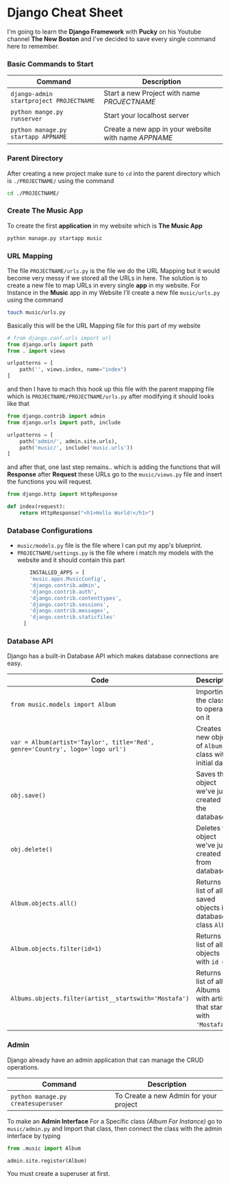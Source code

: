 # Django Cheat Sheet
I'm going to learn the **Django Framework** 
with **Pucky** on his Youtube channel 
**The New Boston** and I've decided to save every single command here to remember.


### Basic Commands to Start
|       Command     |       Description       |
|---|---|
|`django-admin startproject PROJECTNAME`|Start a new Project with name _PROJECTNAME_|
| `python mange.py runserver`| Start your localhost server|
|`python manage.py startapp APPNAME`|Create a new app in your website with name _APPNAME_|

### Parent Directory
After creating a new project make sure to `cd` into the parent directory
which is `./PROJECTNAME/` using the command
```bash
cd ./PROJECTNAME/
```

### Create The Music App
To create the first **application** in my website which is **The Music App**
```bash
python manage.py startapp music
```

### URL Mapping
The file `PROJECTNAME/urls.py` is the file we do the URL Mapping
but it would become very messy if we stored all the URLs in here.
The solution is to create a new file to map URLs in every single **app** in my website.
For Instance in the **Music** app in my Website I'll create 
a new file `music/urls.py`
using the command 
```bash
touch music/urls.py
```

Basically this will be the URL Mapping file for this part of my website 
```python
# from django.conf.urls import url
from django.urls import path
from . import views

urlpatterns = [
    path('', views.index, name="index")
]
```
and then I have to mach this hook up this file 
with the parent mapping file which is `PROJECTNAME/PROJECTNAME/urls.py` after modifying it should looks
like that
```python
from django.contrib import admin
from django.urls import path, include

urlpatterns = [
    path('admin/', admin.site.urls),
    path('music/', include('music.urls'))
]
```

and after that, one last step remains.. 
which is adding the functions that will **Response** after **Request** these URLs
go to the `music/views.py` file and insert the functions you will request.
```python
from django.http import HttpResponse

def index(request):
    return HttpResponse("<h1>Hello World!</h1>")
``` 

### Database Configurations
- `music/models.py` file is the file where I can put my app's blueprint.
- `PROJECTNAME/settings.py` is the file where i match my models with the website
and it should contain this part 
    ```python
        INSTALLED_APPS = [
        'music.apps.MusicConfig',
        'django.contrib.admin',
        'django.contrib.auth',
        'django.contrib.contenttypes',
        'django.contrib.sessions',
        'django.contrib.messages',
        'django.contrib.staticfiles'
      ]
    ```
### Database API
Django has a built-in Database API which makes database connections are easy.

| Code | Description |
|---|---|
| `from music.models import Album` | Importing the classes to operate on it |
| `var = Album(artist='Taylor', title='Red', genre='Country', logo='logo url')` | Creates a new object of `Album` class with initial data |
| `obj.save()` | Saves the object we've just created into the database. |
| `obj.delete()` | Deletes the object we've just created from database |
| `Album.objects.all()` | Returns a list of all saved objects in database of class `Album`. |
| `Album.objects.filter(id=1)` | Returns a list of all objects with `id = 1` |
| `Albums.objects.filter(artist__startswith='Mostafa')` | Returns a list of all Albums with artist that starts with `'Mostafa'`. |


### Admin
Django already have an admin application that can manage the CRUD operations.

| Command | Description |
|---|---|
| `python manage.py createsuperuser` | To Create a new Admin for your project |

To make an **Admin Interface** For a Specific class _(Album For Instance)_
go to `music/admin.py` and Import that class, then connect the class 
with the admin interface by typing 
```python
from .music import Album

admin.site.register(Album)
```
You must create a superuser at first.

